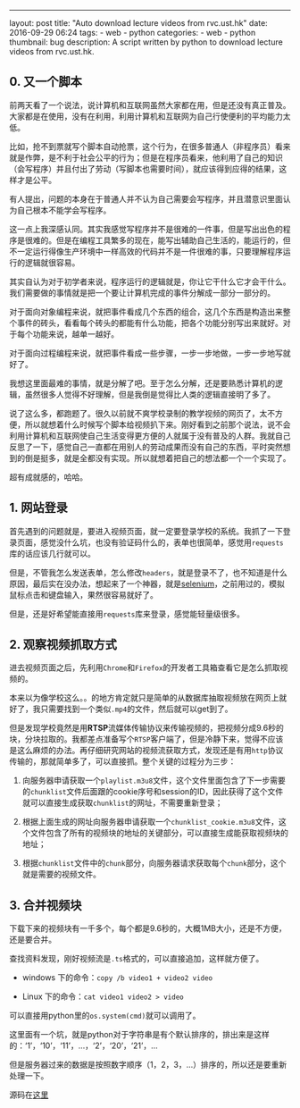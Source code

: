 ---
layout: post
title: "Auto download lecture videos from rvc.ust.hk"
date: 2016-09-29 06:24
tags: 
    - web
    - python
categories: 
    - web
    - python
thumbnail: bug
description: A script written by python to download lecture videos from rvc.ust.hk.

## 0. 又一个脚本

前两天看了一个说法，说计算机和互联网虽然大家都在用，但是还没有真正普及。大家都是在使用，没有在利用，利用计算机和互联网为自己行使便利的平均能力太低。

比如，抢不到票就写个脚本自动抢票，这个行为，在很多普通人（非程序员）看来就是作弊，是不利于社会公平的行为；但是在程序员看来，他利用了自己的知识（会写程序）并且付出了劳动（写脚本也需要时间），就应该得到应得的结果，这样才是公平。

有人提出，问题的本身在于普通人并不认为自己需要会写程序，并且潜意识里面认为自己根本不能学会写程序。

这一点上我深感认同。其实我感觉写程序并不是很难的一件事，但是写出出色的程序是很难的。但是在编程工具繁多的现在，能写出辅助自己生活的，能运行的，但不一定运行得像生产环境中一样高效的代码并不是一件很难的事，只要理解程序运行的逻辑就很容易。

其实自认为对于初学者来说，程序运行的逻辑就是，你让它干什么它才会干什么。我们需要做的事情就是把一个要让计算机完成的事件分解成一部分一部分的。

对于面向对象编程来说，就把事件看成几个东西的组合，这几个东西是构造出来整个事件的砖头，看看每个砖头的都能有什么功能，把各个功能分别写出来就好。对于每个功能来说，越单一越好。

对于面向过程编程来说，就把事件看成一些步骤，一步一步地做，一步一步地写就好了。

我想这里面最难的事情，就是分解了吧。至于怎么分解，还是要熟悉计算机的逻辑，虽然很多人觉得不好理解，但是我倒是觉得比人类的逻辑直接明了多了。

说了这么多，都跑题了。很久以前就不爽学校录制的教学视频的网页了，太不方便，所以就想着什么时候写个脚本给视频扒下来。刚好看到之前那个说法，说不会利用计算机和互联网使自己生活变得更方便的人就属于没有普及的人群。我就自己反思了一下，感觉自己一直都在用别人的劳动成果而没有自己的东西，平时突然想到的倒是挺多，就是全都没有实现。所以就想着把自己的想法都一个一个实现了。

超有成就感的，哈哈。

## 1. 网站登录

首先遇到的问题就是，要进入视频页面，就一定要登录学校的系统。我抓了一下登录页面，感觉没什么坑，也没有验证码什么的，表单也很简单，感觉用`requests`库的话应该几行就可以。

但是，不管我怎么发送表单，怎么修改`headers`，就是登录不了，也不知道是什么原因，最后实在没办法，想起来了一个神器，就是[selenium](https://github.com/SeleniumHQ/selenium)，之前用过的，模拟鼠标点击和键盘输入，果然很容易就好了。

但是，还是好希望能直接用`requests`库来登录，感觉能轻量级很多。

## 2. 观察视频抓取方式

进去视频页面之后，先利用`Chrome`和`Firefox`的开发者工具箱查看它是怎么抓取视频的。

本来以为像学校这么。。的地方肯定就只是简单的从数据库抽取视频放在网页上就好了，我只需要找到一个类似`.mp4`的文件，然后就可以get到了。

但是发现学校竟然是用**RTSP**流媒体传输协议来传输视频的，把视频分成9.6秒的块，分块拉取的。我都差点准备写个`RTSP`客户端了，但是冷静下来，觉得不应该是这么麻烦的办法。再仔细研究网站的视频流获取方式，发现还是有用`http`协议传输的，那就简单多了，可以直接抓。整个关键的过程分为三步：

1. 向服务器申请获取一个`playlist.m3u8`文件，这个文件里面包含了下一步需要的`chunklist`文件后面跟的cookie序号和session的ID，因此获得了这个文件就可以直接生成获取`chunklist`的网址，不需要重新登录；

2. 根据上面生成的网址向服务器申请获取一个`chunklist_cookie.m3u8`文件，这个文件包含了所有的视频块的地址的关键部分，可以直接生成能获取视频块的地址；

3. 根据`chunklist`文件中的`chunk`部分，向服务器请求获取每个`chunk`部分，这个就是需要的视频文件。

## 3. 合并视频块

下载下来的视频块有一千多个，每个都是9.6秒的，大概1MB大小，还是不方便，还是要合并。

查找资料发现，刚好视频流是`.ts`格式的，可以直接追加，这样就方便了。

- windows 下的命令：`copy /b video1 + video2 video`

- Linux 下的命令：`cat video1 video2 > video`

可以直接用python里的`os.system(cmd)`就可以调用了。

这里面有一个坑，就是python对于字符串是有个默认排序的，排出来是这样的：‘1’，‘10’，‘11’，...，‘2’，‘20’，‘21’，...

但是服务器过来的数据是按照数字顺序（1，2，3，...）排序的，所以还是要重新处理一下。

源码在[这里](https://github.com/firiceguo/Auto-download-rvc.ust.hk)
